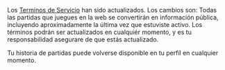 Los [Terminos de Servicio](https://www.infinitechess.org/termsofservice) han sido actualizados. Los cambios son: Todas las partidas que juegues en la web se convertirán en información pública, incluyendo aproximadamente la última vez que estuviste activo. Los términos podrán ser actualizados en cualquiér momento, y es tu responsabilidad asegurare de que estás actualizado.

Tu historia de partidas puede volverse disponible en tu perfíl en cualquier momento.
